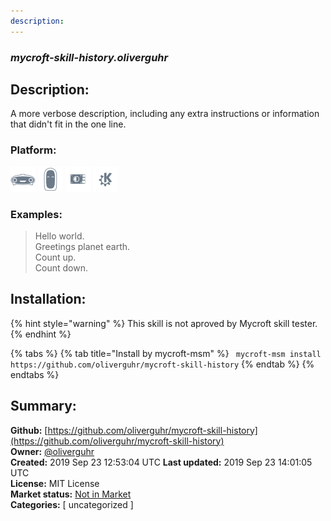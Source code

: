 ```yaml
---
description: 
---
```


### _mycroft-skill-history.oliverguhr_  
## Description:  
A more verbose description, including any extra instructions or
information that didn't fit in the one line.  
  
### Platform:  
 ![Mark I](../.gitbook/assets/mark-1-icon.png)  ![Mark II](../.gitbook/assets/mark-2-icon.png)  ![Picroft](../.gitbook/assets/picroft-icon.png)  ![plasmoid](../.gitbook/assets/kde.png)   
### Examples:  
> Hello world.  
> Greetings planet earth.  
> Count up.  
> Count down.  
  
## Installation:  
{% hint style="warning" %}
This skill is not aproved by Mycroft skill tester.
{% endhint %}
    
{% tabs %}
{% tab title="Install by mycroft-msm" %}
``` mycroft-msm install https://github.com/oliverguhr/mycroft-skill-history```
{% endtab %}
  {% endtabs %}
    
## Summary:  
**Github:** [https://github.com/oliverguhr/mycroft-skill-history](https://github.com/oliverguhr/mycroft-skill-history)  
**Owner:** [@oliverguhr](https://github.com/oliverguhr)  
**Created:** 2019 Sep 23 12:53:04 UTC  **Last updated:** 2019 Sep 23 14:01:05 UTC  
**License:** MIT License  
**Market status:** [Not in Market](https://market.mycroft.ai/skill/)  
**Categories:** [ uncategorized ]   
